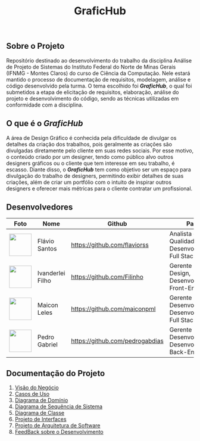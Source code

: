 <div align="center"  >
  <h1 align="center" >
    GraficHub
    <br />
  </h1>
 <img src="https://skillicons.dev/icons?i=html" alt=""> &nbsp;
 <img src="https://skillicons.dev/icons?i=css" alt=""> &nbsp;
 <img src="https://skillicons.dev/icons?i=laravel" alt=""> &nbsp;
 <img src="https://skillicons.dev/icons?i=tailwind" alt=""> &nbsp;
 <img src="https://skillicons.dev/icons?i=bootstrap" alt=""> &nbsp;
 <img src="https://skillicons.dev/icons?i=mysql" alt=""> &nbsp;
 <img src="https://skillicons.dev/icons?i=phpstorm" alt="">
</div>

## Sobre o Projeto

Repositório destinado ao desenvolvimento do trabalho da disciplina Análise de Projeto de Sistemas do Instituto Federal do Norte de Minas Gerais (IFNMG - Montes Claros) do curso de Ciência da Computação. Nele estará mantido o processo de documentação de requisitos, modelagem, análise e código desenvolvido pela turma. O tema escolhido foi _**GraficHub**_, o qual foi submetidos a etapa de elicitação de requisitos, elaboração, análise do projeto e desenvolvimento do código, sendo as técnicas utilizadas em conformidade com a disciplina.

## O que é o _GraficHub_
A área de Design Gráfico é conhecida pela dificuldade de divulgar os detalhes da criação dos trabalhos, pois geralmente as criações são divulgadas diretamente pelo cliente em suas redes sociais. Por esse motivo, o conteúdo criado por um designer, tendo como público alvo outros designers gráficos ou o cliente que tem interesse em seu trabalho, é escasso. Diante disso, o _**GraficHub**_ tem como objetivo ser um espaço para divulgação do trabalho de designers, permitindo exibir detalhes de suas criações, além de criar um portfólio com o intuito de inspirar outros designers e oferecer mais métricas para o cliente contratar um profissional.

## Desenvolvedores
| Foto | Nome | Github | Papel |
| --- | --- | --- | --- |
| <img src="https://github.com/flaviorss.png" width="60px;"/><br /> | Flávio Santos | https://github.com/flaviorss | Analista de Qualidade, Desenvolvedor Full Stack |
| <img src="https://github.com/Filinho.png" width="60px;"/><br /> | Ivanderlei Filho | https://github.com/Filinho | Gerente de Design, Desenvolvedor Front-End |
| <img src="https://github.com/maiconpml.png" width="60px;"/><br /> | Maicon Leles | https://github.com/maiconpml | Gerente de Desenvolvimento, Desenvolvedor Full Stack |
| <img src="https://github.com/pedrogabdias.png" width="60px;"/><br /> | Pedro Gabriel | https://github.com/pedrogabdias | Gerente de Desenvolvimento, Desenvolvedor Back-End |

## Documentação do Projeto
1. <a href="https://docs.google.com/document/d/1PlEQYaeul0vm0naU0efukbDX6RXrKjH6YkeQtvBHkSY/edit?usp=sharing" target="_blank"> Visão do Negócio </a>
2. <a href="https://docs.google.com/document/d/1Hl1V8HrG8Z8NbU92I1VqovJoKRE7iZ2xrTpzSeK9Hw0/edit?usp=sharing">Casos de Uso </a>
3. <a href="https://docs.google.com/document/d/17SqFzyOD9erfW_8He9kcQobQ0V8AnZIIg9ckyQhJQBU/edit?usp=sharing"> Diagrama de Domínio </a>
4. <a href="https://docs.google.com/document/d/1DNy_7pAnJPs-LWXipJ6v3Uy5yrLpgcQsqJuvoads3JA/edit?usp=sharing"> Diagrama de Sequência de Sistema </a>
5. <a href="https://docs.google.com/document/d/1NjF7zlD2AvE4ktO4_VolI5ZyxTQtzE0iEfYrboMrtBM/edit?usp=sharing"> Diagrama de Classe </a>
6. <a href="https://www.figma.com/design/lSw1nwXL9T9n7GuZ42Fia2/screens?node-id=0-1&t=ZdsOIVDWxEmqBbBd-1"> Projeto de Interfaces </a>
7. <a href="https://docs.google.com/document/d/1lW6PVjsNT204Yrur9oq8cDyEceBrIOgh/edit?usp=sharing&ouid=108465865928910272519&rtpof=true&sd=true"> Projeto de Arquitetura de Software</a>
8. <a href=""> FeedBack sobre o Desenvolvimento </a>




